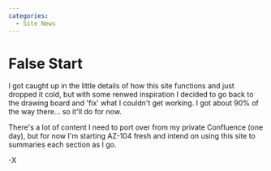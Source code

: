 ```yaml
---
categories:
  - Site News
---
```

# False Start

I got caught up in the little details of how this site functions and just dropped it cold, but with some renwed inspiration I decided to go back to the drawing board and 'fix' what I couldn't get working. I got about 90% of the way there... so it'll do for now.

There's a lot of content I need to port over from my private Confluence (one day), but for now I'm starting AZ-104 fresh and intend on using this site to summaries each section as I go.

-X